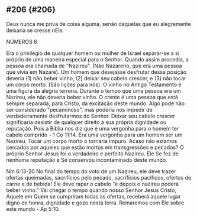 ## #206 {#206}

Deus nunca me priva de coisa alguma, senão daquelas que eu alegremente deixaria se cresse nEle.

NÚMEROS 6

Era o privilégio de qualquer homem ou mulher de Israel separar-se a si próprio de uma maneira especial para o Senhor. Quando assim procedia, a pessoa era chamada de &quot;Nazireu&quot;. (Não Nazareno, que era uma pessoa que vivia em Nazaré). Um homem que desejasse desfrutar dessa posição deveria (1) não beber vinho, (2) deixar seu cabelo crescer, e (3) não tocar um corpo morto. (São lições para nós). O vinho no Antigo Testamento é uma figura da alegria terrena. Durante o tempo que uma pessoa era um Nazireu, ele não deveria beber vinho. O crente é uma pessoa que está sempre separada, para Cristo, da excitação deste mundo. Algo pode não ser considerado &quot;pecaminoso&quot;, mas poderia nos impedir de verdadeiramente desfrutarmos do Senhor. Deixar seu cabelo crescer significaria desistir de qualquer direito à sua própria dignidade ou reputação. Pois a Bíblia nos diz que é uma vergonha para o homem ter cabelo comprido - 1 Co 11:14\. Era uma vergonha para um homem ser um Nazireu. Tocar um corpo morto o tornaria impuro. Acaso não estamos cercados por aqueles que estão mortos em transgressões e pecados? O próprio Senhor Jesus foi o verdadeiro e perfeito Nazireu. Ele Se fez de nenhuma reputação e Se conservou incontaminado deste mundo.

Nm 6:13-20 No final do tempo do voto de um Nazireu, ele deve trazer ofertas queimadas, sacrifícios pelo pecado, sacrifícios pacíficos, ofertas de carne e de bebida! Ele deve rapar o cabelo &quot;e depois o nazireu poderá beber vinho.&quot; Vai chegar o tempo quando nosso Senhor Jesus Cristo, Aquele em Quem se cumpriram todas as ofertas, receberá aquele lugar digno de honra, dignidade e gozo nesta terra. Reinaremos com Ele sobre este mundo - Ap 5:10.